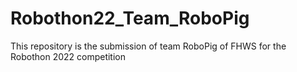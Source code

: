 # Robothon22_Team_RoboPig
This repository is the submission of team RoboPig of FHWS for the Robothon 2022 competition
